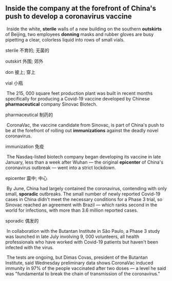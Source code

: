 ## Inside the company at the forefront of China's push to develop a coronavirus vaccine

​		Inside the white, **sterile** walls of a new building on the southern **outskirts** of Beijing, two employees **donning** masks and rubber gloves are busy pipetting a clear, colorless liquid into rows of small vials.

sterile  不育的; 无菌的

outskirt  外围; 郊外

don  披上; 穿上

vial  小瓶

​		The 215, 000 square feet production plant was built in recent months specifically for producing a Covid-19 vaccine developed by Chinese **pharmaceutical** company Sinovac Biotech.

pharmaceutical  制药的

​		CoronaVac, the vaccine candidate from Sinovac, is part of China's push to be at the forefront of rolling out **immunizations** against the deadly novel coronavirus.

immunization  免疫

​		The Nasdaq-listed biotech company began developing its vaccine in late January, less than a week after Wuhan — the original **epicenter** of China's coronavirus outbreak — went into a strict lockdown.

epicenter  震中; 中心

​		By June, China had largely contained the coronavirus, contending with only small, **sporadic** outbreaks. The small number of newly reported Covid-19 cases in China didn't meet the necessary conditions for a Phase 3 trial, so Sinovac reached an agreement with Brazil — which ranks second in the world for infections, with more than 3.6 million reported cases.

sporadic  偶发的

​		In collaboration with the Butantan Institute in São Paulo, a Phase 3 study was launched in late July involving 9, 000 volunteers, all health professionals who have worked with Covid-19 patients but haven't been infected with the virus.

​		The tests are ongoing, but Dimas Covas, president of the Butantan Institute, said Wednesday preliminary data shows CoronaVac induced immunity in 97% of the people vaccinated after two doses — a level he said was "fundamental to break the chain of transmission of the coronavirus."